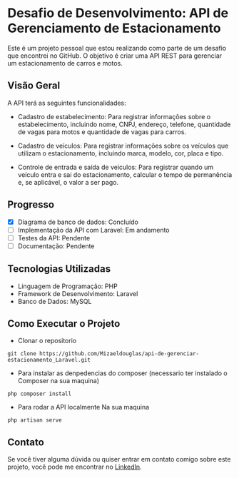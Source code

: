 # Desafio de Desenvolvimento: API de Gerenciamento de Estacionamento

Este é um projeto pessoal que estou realizando como parte de um desafio que encontrei no GitHub. O objetivo é criar uma API REST para gerenciar um estacionamento de carros e motos.

## Visão Geral

A API terá as seguintes funcionalidades:

- Cadastro de estabelecimento: Para registrar informações sobre o estabelecimento, incluindo nome, CNPJ, endereço, telefone, quantidade de vagas para motos e quantidade de vagas para carros.

- Cadastro de veículos: Para registrar informações sobre os veículos que utilizam o estacionamento, incluindo marca, modelo, cor, placa e tipo.

- Controle de entrada e saída de veículos: Para registrar quando um veículo entra e sai do estacionamento, calcular o tempo de permanência e, se aplicável, o valor a ser pago.

## Progresso

- [x] Diagrama de banco de dados: Concluído
- [ ] Implementação da API com Laravel: Em andamento
- [ ] Testes da API: Pendente
- [ ] Documentação: Pendente

## Tecnologias Utilizadas

- Linguagem de Programação: PHP
- Framework de Desenvolvimento: Laravel
- Banco de Dados: MySQL

## Como Executar o Projeto


- Clonar o repositorio 

```code
git clone https://github.com/Mizaeldouglas/api-de-gerenciar-estacionamento_Laravel.git
```

- Para instalar as denpedencias do composer (necessario ter instalado o Composer na sua maquina)

```code
php composer install 
```

- Para rodar a API localmente Na sua maquina


```code
php artisan serve
```


## Contato

Se você tiver alguma dúvida ou quiser entrar em contato comigo sobre este projeto, você pode me encontrar no [LinkedIn](https://github.com/Mizaeldouglas/api-de-gerenciar-estacionamento_Laravel.git).


<br>
